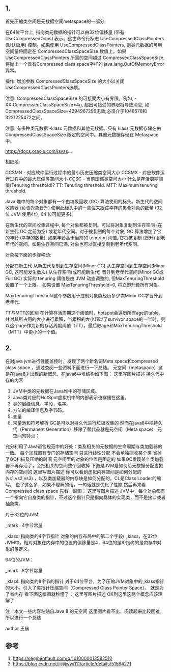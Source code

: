 

## 1.

首先压缩类空间是元数据空间metaspace的一部分.

在64位平台上, 指向类元数据的指针可以由32位偏移量 (带有 UseCompressedOops) 表示。这由命令行标志 UseCompressedClassPointers (默认启用) 控制。如果使用 UseCompressedClassPointers, 则类元数据的可用空间量将固定在 CompressedClassSpaceSize 数值上。如果 UseCompressedClassPointers 所需的空间超过 CompressedClassSpaceSize, 将抛出一个具有Compressed class space字样的 java.lang.OutOfMemoryError异常。

操作: 增加参数 CompressedClassSpaceSize 的大小以关闭 UseCompressedClassPointers选项。

注意: CompressedClassSpaceSize 的可接受大小有界限。例如, -XX:CompressedClassSpaceSize=4g, 超出可接受的界限将导致消息, 如CompressedClassSpaceSize=4294967296无效;必须介于1048576和3221225472之间。

注意: 有多种类元数据 -klass 元数据和其他元数据。只有 klass 元数据存储在由 CompressedClassSpaceSize 限定的空间中。其他元数据存储在 Metaspace 中。

https://docs.oracle.com/javas...

相应地:

CCSMN - 对应软件运行过程中的最小历史压缩类空间大小
CCSMX - 对应软件运行过程中的最大压缩类空间大小
CCSC - 当前压缩类空间大小
什么是存活周期阈值(Tenuring threshold)?
TT: Tenuring threshold.
MTT: Maximum tenuring threshold.

Java 堆中的每个对象都有一个由垃圾回收 (GC) 算法使用的标头。新生代的空间收集器 (负责对象晋升) 使用此标头中的一些位来跟踪幸存的集合对象的数量 (32 位 JVM 使用4位, 64 位可能更多)。

在新生代的空间收集过程中, 每个对象都被复制。可以将对象复制到生存空间 (在新生代 GC 之前为空) 或老年代空间。对于被复制的每个对象, GC 算法增加了它的年龄 (幸存的数量), 如果年龄高于当前的 tenuring 阈值, 它将被复制 (晋升) 到老年代的空间。如果生存空间已满, 对象也可以直接复制到老年代空间。

对象按下面的步骤移动:

分配在新生代
从新生代复制到生存空间(Minor GC)
从生存空间到生存空间(Minor GC, 这可能发生数次)
从生存空间(或可能新生代) 晋升到老年代空间(Minor GC或Full GC) 实际的 tenuring 阈值是由 JVM 动态调整的, 但MaxTenuringThreshold 设置了一个上限。
如果设置 MaxTenuringThreshold=0, 将立即升级所有对象。

MaxTenuringThreshold这个参数用于控制对象能经历多少次Minor GC才晋升到老年代.

TT与MTT的区别
在计算存活周期这个阈值时，hotspot会遍历所有age的table，并对其所占用的大小进行累积，当累积的大小超过了survivor space的一半时，则以这个age作为新的存活周期阈值（TT），最后取age和MaxTenuringThreshold（MTT）中更小的一个值。




## 2.



在对java jvm进行性能监控时，发现了两个新名词Meta space和compressed class space ，通过查阅一些资料下面进行一下总结。 
元空间（metaspace）这是在java8才出现的新概念，在java6中堆结构如下图： 
这里写图片描述 
持久代中存的内容 
1. JVM中类的元数据在Java堆中的存储区域。 
2. Java类对应的HotSpot虚拟机中的内部表示也存储在这里。 
3. 类的层级信息，字段，名字。 
4. 方法的编译信息及字节码。 
5. 变量 
6. 常量池和符号解析 
GC是可以对持久代进行垃圾收集的 
然而在java8中把持久代（Permanent Generation）移除了替代品就是元空间（Meta space） 
元空间的特点：

充分利用了Java语言规范中的好处：类及相关的元数据的生命周期与类加载器的一致。
每个加载器有专门的存储空间
只进行线性分配
不会单独回收某个类
省掉了GC扫描及压缩的时间
元空间里的对象的位置是固定的
如果GC发现某个类加载器不再存活了，会把相关的空间整个回收掉
下图是JVM是如何给元数据分配虚拟内存的空间的 
这里写图片描述 
你可以看到虚拟内存空间是如何分配的(vs1,vs2,vs3) ，以及类加载器的内存块是如何分配的。CL是Class Loader的缩写。 
说了这么多，如果不理解的话，一句话就是优化了性能 
然后再来看Compressed class space 
先看一副图： 
这里写图片描述 
JVM中，每个对象都有一个指向它自身类的指针，不过这个指针只是指向具体的实现类，而不是接口或者抽象类。

对于32位的JVM:

_mark : 4字节常量

_klass: 指向类的4字节指针 对象的内存布局中的第二个字段( _klass，在32位JVM中，相对对象在内存中的位置的偏移量是4，64位的是8)指向的是内存中对象的类定义。

64位的JVM：

_mark : 8字节常量

_klass: 指向类的8字节的指针 
对于64位平台，为了压缩JVM对象中的_klass指针的大小，引入了类指针压缩空间（Compressed Class Pointer Space）。 
就是为了省内存 
看下面这幅图就秒懂了： 
这里写图片描述 
OK到这里这两个概念应该理解了

注：本文一些内容粘贴自Java 8 的元空间 
这里图片看不出，阅读起来比较困难，所以进行一个总结

author 王晨

## 参考

1. https://segmentfault.com/q/1010000013582512
2. https://blog.csdn.net/jijijijwwi111/article/details/51564271